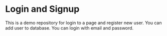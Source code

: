 # Login and Signup 

This is a demo repository for login to a page and register new user.
You can add user to database.
You can login with email and password.

